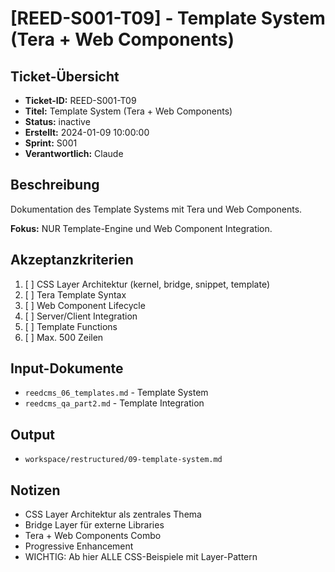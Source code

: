 # [REED-S001-T09] - Template System (Tera + Web Components)

## Ticket-Übersicht
- **Ticket-ID:** REED-S001-T09
- **Titel:** Template System (Tera + Web Components)
- **Status:** inactive
- **Erstellt:** 2024-01-09 10:00:00
- **Sprint:** S001
- **Verantwortlich:** Claude

## Beschreibung
Dokumentation des Template Systems mit Tera und Web Components.

**Fokus:** NUR Template-Engine und Web Component Integration.

## Akzeptanzkriterien
1. [ ] CSS Layer Architektur (kernel, bridge, snippet, template)
2. [ ] Tera Template Syntax
3. [ ] Web Component Lifecycle
4. [ ] Server/Client Integration
5. [ ] Template Functions
6. [ ] Max. 500 Zeilen

## Input-Dokumente
- `reedcms_06_templates.md` - Template System
- `reedcms_qa_part2.md` - Template Integration

## Output
- `workspace/restructured/09-template-system.md`

## Notizen
- CSS Layer Architektur als zentrales Thema
- Bridge Layer für externe Libraries
- Tera + Web Components Combo
- Progressive Enhancement
- WICHTIG: Ab hier ALLE CSS-Beispiele mit Layer-Pattern